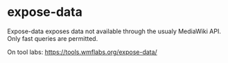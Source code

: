 expose-data
===========

Expose-data exposes data not available through the usualy MediaWiki API. Only fast queries are permitted. 

On tool labs: https://tools.wmflabs.org/expose-data/
